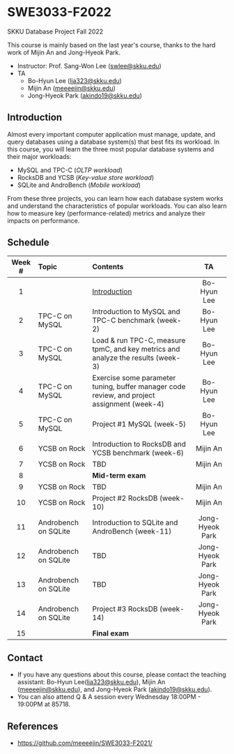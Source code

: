 # SWE3033-F2022
SKKU Database Project Fall 2022

This course is mainly based on the last year's course, thanks to the hard work of Mijin An and Jong-Hyeok Park.

- Instructor: Prof. Sang-Won Lee (swlee@skku.edu)
- TA
    - Bo-Hyun Lee (lia323@skku.edu)
    - Mijin An (meeeejin@skku.edu)
    - Jong-Hyeok Park (akindo19@skku.edu)

## Introduction

Almost every important computer application must manage, update, and query databases using a database system(s) that best fits its workload. In this course, you will learn the three most popular database systems and their major workloads:

- MySQL and TPC-C (*OLTP workload*)
- RocksDB and YCSB (*Key-value store workload*)
- SQLite and AndroBench (*Mobile workload*)

From these three projects, you can learn how each database system works and understand the characteristics of popular workloads. You can also learn how to measure key (performance-related) metrics and analyze their impacts on performance.

## Schedule

| Week # | Topic              | Contents    | TA     |
| :----: | :----------------- |:----------- | :----: |
| 1      | | [Introduction](https://github.com/meeeejin/SWE3033-F2021/tree/main/week-1) | Bo-Hyun Lee |
| 2      | TPC-C on MySQL  |Introduction to MySQL and TPC-C benchmark (week-2) | Bo-Hyun Lee |
| 3      | TPC-C on MySQL  |Load & run TPC-C, measure tpmC, and key metrics and analyze the results (week-3) | Bo-Hyun Lee |
| 4      | TPC-C on MySQL |Exercise some parameter tuning, buffer manager code review, and project assignment (week-4) | Bo-Hyun Lee |
| 5      | TPC-C on MySQL |Project #1 MySQL (week-5) | Bo-Hyun Lee |
| 6      | YCSB on Rock  |Introduction to RocksDB and YCSB benchmark (week-6) | Mijin An |
| 7      | YCSB on Rock  | TBD | Mijin An |
| 8      | | **Mid-term exam** |  |
| 9      | YCSB on Rock |TBD | Mijin An |
| 10     | YCSB on Rock |Project #2 RocksDB (week-10) | Mijin An |
| 11     | Androbench on SQLite |Introduction to SQLite and AndroBench (week-11) | Jong-Hyeok Park |
| 12     | Androbench on SQLite | TBD | Jong-Hyeok Park |
| 13     | Androbench on SQLite | TBD | Jong-Hyeok Park |
| 14     | Androbench on SQLite | Project #3 RocksDB (week-14) | Jong-Hyeok Park |
| 15     | | **Final exam** |  |

## Contact

- If you have any questions about this course, please contact the teaching assistant: Bo-Hyun Lee(lia323@skku.edu), Mijin An (meeeejin@skku.edu), and Jong-Hyeok Park (akindo19@skku.edu).
- You can also attend Q & A session every Wednesday 18:00PM - 19:00PM at 85718.

## References
- https://github.com/meeeejin/SWE3033-F2021/

